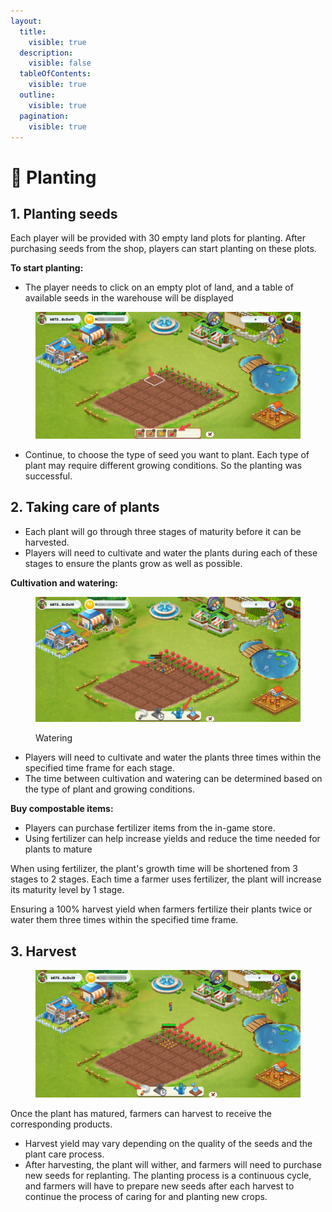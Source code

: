 ```yaml
---
layout:
  title:
    visible: true
  description:
    visible: false
  tableOfContents:
    visible: true
  outline:
    visible: true
  pagination:
    visible: true
---
```


# 🌱 Planting

## 1. Planting seeds

Each player will be provided with 30 empty land plots for planting. After purchasing seeds from the shop, players can start planting on these plots.

**To start planting:**&#x20;

* The player needs to click on an empty plot of land, and a table of available seeds in the warehouse will be displayed

<figure><img src="../../.gitbook/assets/planting.png" alt=""><figcaption></figcaption></figure>

* Continue, to choose the type of seed you want to plant. Each type of plant may require different growing conditions. So the planting was successful.

## **2. Taking care of plants**

* Each plant will go through three stages of maturity before it can be harvested.&#x20;
* Players will need to cultivate and water the plants during each of these stages to ensure the plants grow as well as possible.

**Cultivation and watering:**

<figure><img src="../../.gitbook/assets/watering.png" alt=""><figcaption><p>Watering</p></figcaption></figure>

* Players will need to cultivate and water the plants three times within the specified time frame for each stage.&#x20;
* The time between cultivation and watering can be determined based on the type of plant and growing conditions.

**Buy compostable items:**

* Players can purchase fertilizer items from the in-game store.&#x20;
* Using fertilizer can help increase yields and reduce the time needed for plants to mature

When using fertilizer, the plant's growth time will be shortened from 3 stages to 2 stages. Each time a farmer uses fertilizer, the plant will increase its maturity level by 1 stage.

Ensuring a 100% harvest yield when farmers fertilize their plants twice or water them three times within the specified time frame.

## 3. Harvest

<figure><img src="../../.gitbook/assets/harvest.png" alt=""><figcaption></figcaption></figure>

Once the plant has matured, farmers can harvest to receive the corresponding products.

* Harvest yield may vary depending on the quality of the seeds and the plant care process.
* After harvesting, the plant will wither, and farmers will need to purchase new seeds for replanting. The planting process is a continuous cycle, and farmers will have to prepare new seeds after each harvest to continue the process of caring for and planting new crops.

